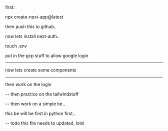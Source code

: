 first:

npx create-next-app@latest

then push this to github..

now lets install next-auth..

touch .env

put in the gcp stuff to allow google login

---

now lets create some components

---

then work on the login

-- then practice on the tailwindstuff

-- then work on a simple be..

this be will be first in python first..

-- todo this file needs to updated, lolol
